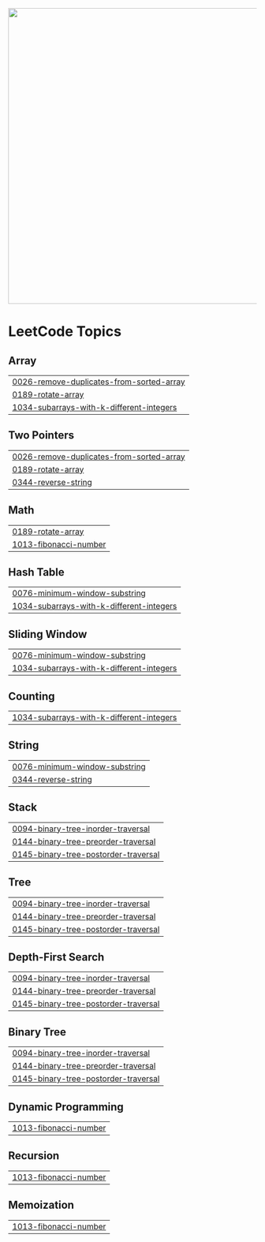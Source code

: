<img src="https://readmecodegen.vercel.app/api/leetcode-stats/DSC_27?theme=gradient&acceptance=false&reputation=false" width="600" />

<!---LeetCode Topics Start-->
# LeetCode Topics
## Array
|  |
| ------- |
| [0026-remove-duplicates-from-sorted-array](https://github.com/DheerajSChauhan/dsc-is-coding-wooW-/tree/master/0026-remove-duplicates-from-sorted-array) |
| [0189-rotate-array](https://github.com/DheerajSChauhan/dsc-is-coding-wooW-/tree/master/0189-rotate-array) |
| [1034-subarrays-with-k-different-integers](https://github.com/DheerajSChauhan/dsc-is-coding-wooW-/tree/master/1034-subarrays-with-k-different-integers) |
## Two Pointers
|  |
| ------- |
| [0026-remove-duplicates-from-sorted-array](https://github.com/DheerajSChauhan/dsc-is-coding-wooW-/tree/master/0026-remove-duplicates-from-sorted-array) |
| [0189-rotate-array](https://github.com/DheerajSChauhan/dsc-is-coding-wooW-/tree/master/0189-rotate-array) |
| [0344-reverse-string](https://github.com/DheerajSChauhan/dsc-is-coding-wooW-/tree/master/0344-reverse-string) |
## Math
|  |
| ------- |
| [0189-rotate-array](https://github.com/DheerajSChauhan/dsc-is-coding-wooW-/tree/master/0189-rotate-array) |
| [1013-fibonacci-number](https://github.com/DheerajSChauhan/dsc-is-coding-wooW-/tree/master/1013-fibonacci-number) |
## Hash Table
|  |
| ------- |
| [0076-minimum-window-substring](https://github.com/DheerajSChauhan/dsc-is-coding-wooW-/tree/master/0076-minimum-window-substring) |
| [1034-subarrays-with-k-different-integers](https://github.com/DheerajSChauhan/dsc-is-coding-wooW-/tree/master/1034-subarrays-with-k-different-integers) |
## Sliding Window
|  |
| ------- |
| [0076-minimum-window-substring](https://github.com/DheerajSChauhan/dsc-is-coding-wooW-/tree/master/0076-minimum-window-substring) |
| [1034-subarrays-with-k-different-integers](https://github.com/DheerajSChauhan/dsc-is-coding-wooW-/tree/master/1034-subarrays-with-k-different-integers) |
## Counting
|  |
| ------- |
| [1034-subarrays-with-k-different-integers](https://github.com/DheerajSChauhan/dsc-is-coding-wooW-/tree/master/1034-subarrays-with-k-different-integers) |
## String
|  |
| ------- |
| [0076-minimum-window-substring](https://github.com/DheerajSChauhan/dsc-is-coding-wooW-/tree/master/0076-minimum-window-substring) |
| [0344-reverse-string](https://github.com/DheerajSChauhan/dsc-is-coding-wooW-/tree/master/0344-reverse-string) |
## Stack
|  |
| ------- |
| [0094-binary-tree-inorder-traversal](https://github.com/DheerajSChauhan/dsc-is-coding-wooW-/tree/master/0094-binary-tree-inorder-traversal) |
| [0144-binary-tree-preorder-traversal](https://github.com/DheerajSChauhan/dsc-is-coding-wooW-/tree/master/0144-binary-tree-preorder-traversal) |
| [0145-binary-tree-postorder-traversal](https://github.com/DheerajSChauhan/dsc-is-coding-wooW-/tree/master/0145-binary-tree-postorder-traversal) |
## Tree
|  |
| ------- |
| [0094-binary-tree-inorder-traversal](https://github.com/DheerajSChauhan/dsc-is-coding-wooW-/tree/master/0094-binary-tree-inorder-traversal) |
| [0144-binary-tree-preorder-traversal](https://github.com/DheerajSChauhan/dsc-is-coding-wooW-/tree/master/0144-binary-tree-preorder-traversal) |
| [0145-binary-tree-postorder-traversal](https://github.com/DheerajSChauhan/dsc-is-coding-wooW-/tree/master/0145-binary-tree-postorder-traversal) |
## Depth-First Search
|  |
| ------- |
| [0094-binary-tree-inorder-traversal](https://github.com/DheerajSChauhan/dsc-is-coding-wooW-/tree/master/0094-binary-tree-inorder-traversal) |
| [0144-binary-tree-preorder-traversal](https://github.com/DheerajSChauhan/dsc-is-coding-wooW-/tree/master/0144-binary-tree-preorder-traversal) |
| [0145-binary-tree-postorder-traversal](https://github.com/DheerajSChauhan/dsc-is-coding-wooW-/tree/master/0145-binary-tree-postorder-traversal) |
## Binary Tree
|  |
| ------- |
| [0094-binary-tree-inorder-traversal](https://github.com/DheerajSChauhan/dsc-is-coding-wooW-/tree/master/0094-binary-tree-inorder-traversal) |
| [0144-binary-tree-preorder-traversal](https://github.com/DheerajSChauhan/dsc-is-coding-wooW-/tree/master/0144-binary-tree-preorder-traversal) |
| [0145-binary-tree-postorder-traversal](https://github.com/DheerajSChauhan/dsc-is-coding-wooW-/tree/master/0145-binary-tree-postorder-traversal) |
## Dynamic Programming
|  |
| ------- |
| [1013-fibonacci-number](https://github.com/DheerajSChauhan/dsc-is-coding-wooW-/tree/master/1013-fibonacci-number) |
## Recursion
|  |
| ------- |
| [1013-fibonacci-number](https://github.com/DheerajSChauhan/dsc-is-coding-wooW-/tree/master/1013-fibonacci-number) |
## Memoization
|  |
| ------- |
| [1013-fibonacci-number](https://github.com/DheerajSChauhan/dsc-is-coding-wooW-/tree/master/1013-fibonacci-number) |
<!---LeetCode Topics End-->